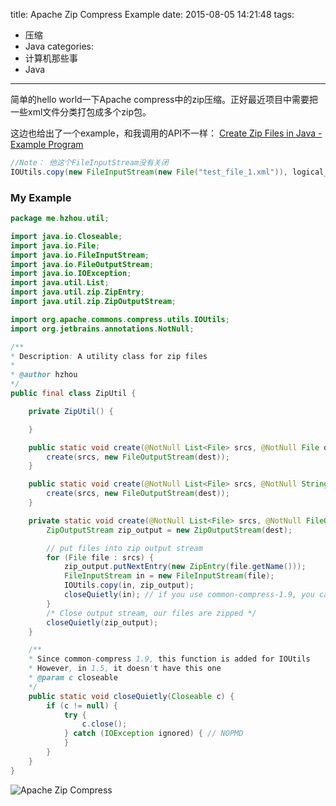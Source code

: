 title: Apache Zip Compress Example
date: 2015-08-05 14:21:48
tags:
  - 压缩
  - Java
categories:
  - 计算机那些事
  - Java
---
简单的hello world一下Apache compress中的zip压缩。正好最近项目中需要把一些xml文件分类打包成多个zip包。

<!-- more -->
这边也给出了一个example，和我调用的API不一样：
[Create Zip Files in Java - Example Program](http://thinktibits.blogspot.com/2012/12/Apache-Commons-Compress-How-to-create-zip-file-in-java-example-program.html)
```java
//Note： 他这个FileInputStream没有关闭
IOUtils.copy(new FileInputStream(new File("test_file_1.xml")), logical_zip);
```

### My Example
```java
package me.hzhou.util;

import java.io.Closeable;
import java.io.File;
import java.io.FileInputStream;
import java.io.FileOutputStream;
import java.io.IOException;
import java.util.List;
import java.util.zip.ZipEntry;
import java.util.zip.ZipOutputStream;

import org.apache.commons.compress.utils.IOUtils;
import org.jetbrains.annotations.NotNull;

/**
* Description: A utility class for zip files
*
* @author hzhou
*/
public final class ZipUtil {

    private ZipUtil() {

    }

    public static void create(@NotNull List<File> srcs, @NotNull File dest) throws IOException {
        create(srcs, new FileOutputStream(dest));
    }

    public static void create(@NotNull List<File> srcs, @NotNull String dest) throws IOException {
        create(srcs, new FileOutputStream(dest));
    }

    private static void create(@NotNull List<File> srcs, @NotNull FileOutputStream dest) throws IOException {
        ZipOutputStream zip_output = new ZipOutputStream(dest);

        // put files into zip output stream
        for (File file : srcs) {
            zip_output.putNextEntry(new ZipEntry(file.getName()));
            FileInputStream in = new FileInputStream(file);
            IOUtils.copy(in, zip_output);
            closeQuietly(in); // if you use common-compress-1.9, you can call IOUtils.closeQuietly(in) directly
        }
        /* Close output stream, our files are zipped */
        closeQuietly(zip_output);
    }

    /**
    * Since common-compress 1.9, this function is added for IOUtils
    * However, in 1.5, it doesn't have this one
    * @param c closeable
    */
    public static void closeQuietly(Closeable c) {
        if (c != null) {
            try {
                c.close();
            } catch (IOException ignored) { // NOPMD
            }
        }
    }
}
```

![Apache Zip Compress](https://dn-myblog.qbox.me/img/blog/code/apache_zip.png "Apache Zip Compress")
